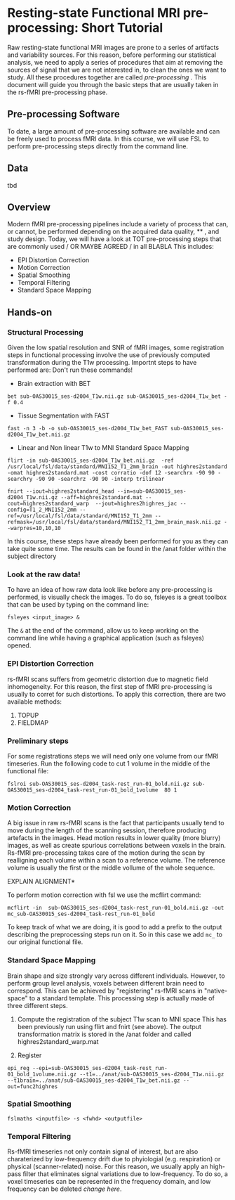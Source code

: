 # Resting-state Functional MRI pre-processing: Short Tutorial 

Raw resting-state functional MRI images are prone to a series of artifacts and variability sources. For this reason, before performing our statistical analysis, we need to apply a series of procedures that aim at removing the sources of signal that we are not interested in, to clean the ones we want to study. All these procedures together are called *pre-processing* .
This document will guide you through the basic steps that are usually taken in the rs-fMRI pre-processing phase.

## Pre-processing Software 
To date, a large amount of pre-processing software are available and can be freely used to process fMRI data. In this course, we will use FSL to perform pre-processing steps directly from the command line. 

## Data 

tbd

## Overview
Modern fMRI pre-processing pipelines include a variety of process that can, or cannot, be performed depending on the acquired data quality, ** , and study design. Today, we will have a look at TOT pre-processing steps that are commonly used / OR MAYBE AGREED / in all   BLABLA
This includes: 

- EPI Distortion Correction
- Motion Correction
- Spatial Smoothing
- Temporal Filtering 
- Standard Space Mapping

## Hands-on

### Structural Processing
Given the low spatial resolution and SNR of fMRI images, some registration steps in functional processing involve the use of previously computed transformation during the T1w processing. Importnt steps to have performed are: 
Don't run these commands!

- Brain extraction with BET

```
bet sub-OAS30015_ses-d2004_T1w.nii.gz sub-OAS30015_ses-d2004_T1w_bet -f 0.4

```
- Tissue Segmentation with FAST 

```
fast -n 3 -b -o sub-OAS30015_ses-d2004_T1w_bet_FAST sub-OAS30015_ses-d2004_T1w_bet.nii.gz

```
- Linear and Non linear T1w to MNI Standard Space Mapping

```
flirt -in sub-OAS30015_ses-d2004_T1w_bet.nii.gz  -ref /usr/local/fsl/data/standard/MNI152_T1_2mm_brain -out highres2standard -omat highres2standard.mat -cost corratio -dof 12 -searchrx -90 90 -searchry -90 90 -searchrz -90 90 -interp trilinear

fnirt --iout=highres2standard_head --in=sub-OAS30015_ses-d2004_T1w.nii.gz --aff=highres2standard.mat --cout=highres2standard_warp  --jout=highres2highres_jac --config=T1_2_MNI152_2mm --ref=/usr/local/fsl/data/standard/MNI152_T1_2mm --refmask=/usr/local/fsl/data/standard/MNI152_T1_2mm_brain_mask.nii.gz --warpres=10,10,10
```

In this course, these steps have already been performed for you as they can take quite some time. The results can be found in the /anat folder within the subject directory


### Look at the raw data!

To have an idea of how raw data look like before any pre-processing is performed, is visually check the images. 
To do so, fsleyes is a great toolbox that can be used by typing on the command line: 

``` 
fsleyes <input_image> &
```

The `&` at the end of the command, allow us to keep working on the command line while having a graphical application (such as fsleyes) opened. 


### EPI Distortion Correction

rs-fMRI scans suffers from geometric distortion due to magnetic field inhomogeneity. For this reason, the first step of fMRI pre-processing is usually to corret for such distortions. 
To apply this correction, there are two available methods: 

1. TOPUP
2. FIELDMAP


### Preliminary steps

For some registrations steps we will need only one volume from our fMRI timeseries. 
Run the following code to cut 1 volume in the middle of the functional file: 

```
fslroi sub-OAS30015_ses-d2004_task-rest_run-01_bold.nii.gz sub-OAS30015_ses-d2004_task-rest_run-01_bold_1volume  80 1

```

### Motion Correction

A big issue in raw rs-fMRI scans is the fact that participants usually tend to move during the length of the scanning session, therefore producing artefacts in the images. 
Head motion results in lower quality (more blurry) images, as well as create spurious correlations between voxels in the brain. 
Rs-fMRI pre-processing takes care of the motion during the scan by realligning each volume within a scan to a reference volume. The reference volume is usually the first or the middle vollume of the whole sequence. 

EXPLAIN ALIGNMENT*

To perform motion correction with fsl we use the mcflirt command: 

```
mcflirt -in  sub-OAS30015_ses-d2004_task-rest_run-01_bold.nii.gz -out mc_sub-OAS30015_ses-d2004_task-rest_run-01_bold

```
To keep track of what we are doing, it is good to add a prefix to the output describing the preprocessing steps run on it. So in this case we add `mc_` to our original functional file.


### Standard Space Mapping

Brain shape and size strongly vary across different individuals. 
However, to perform group level analysis, voxels between different brain need to correspond. This can be achieved by "registering" rs-fMRI scans in "native-space" to a standard template. 
This processing step is actually made of three different steps. 

1. Compute the registration of the subject T1w scan to MNI space 
This has been previously run using flirt and fnirt (see above). The output transformation matrix is stored in the /anat folder and called highres2standard_warp.mat

2. Register 

```
epi_reg --epi=sub-OAS30015_ses-d2004_task-rest_run-01_bold_1volume.nii.gz --t1=../anat/sub-OAS30015_ses-d2004_T1w.nii.gz --t1brain=../anat/sub-OAS30015_ses-d2004_T1w_bet.nii.gz --out=func2highres
```


### Spatial Smoothing

```
fslmaths <inputfile> -s <fwhd> <outputfile>
```


### Temporal Filtering

Rs-fMRI timeseries not only contain signal of interest, but are also charaterized by low-frequency drift due to phyiologial (e.g. respiration) or physical (scanner-related) noise. 
For this reason, we usually apply an high-pass filter that eliminates signal variations due to low-frequency. To do so, a voxel timeseries can be represented in the frequency domain, and low frequency can be deleted *change here*. 



